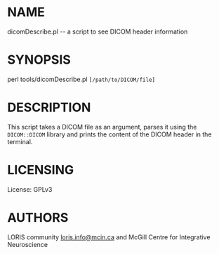 # NAME

dicomDescribe.pl -- a script to see DICOM header information

# SYNOPSIS

perl tools/dicomDescribe.pl `[/path/to/DICOM/file]`

# DESCRIPTION

This script takes a DICOM file as an argument, parses it using the
`DICOM::DICOM` library and prints the content of the DICOM header in the
terminal.

# LICENSING

License: GPLv3

# AUTHORS

LORIS community <loris.info@mcin.ca> and McGill Centre for Integrative
Neuroscience
